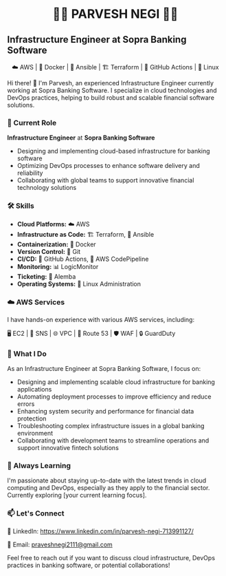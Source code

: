 # <div align="center">👨‍💻 **PARVESH NEGI** 👨‍💻</div>

## Infrastructure Engineer at Sopra Banking Software

<div align="center">

☁️ AWS | 🐳 Docker | 🔧 Ansible | 🏗️ Terraform | 🐙 GitHub Actions | 🐧 Linux

</div>

Hi there! 👋 I'm Parvesh, an experienced Infrastructure Engineer currently working at Sopra Banking Software. I specialize in cloud technologies and DevOps practices, helping to build robust and scalable financial software solutions.

### 🏢 Current Role

**Infrastructure Engineer** at **Sopra Banking Software**
- Designing and implementing cloud-based infrastructure for banking software
- Optimizing DevOps processes to enhance software delivery and reliability
- Collaborating with global teams to support innovative financial technology solutions

### 🛠 Skills

- **Cloud Platforms:** ☁️ AWS
- **Infrastructure as Code:** 🏗️ Terraform, 🔧 Ansible
- **Containerization:** 🐳 Docker
- **Version Control:** 📂 Git
- **CI/CD:** 🐙 GitHub Actions, 🚀 AWS CodePipeline
- **Monitoring:** 📊 LogicMonitor
- **Ticketing:** 🎫 Alemba
- **Operating Systems:** 🐧 Linux Administration

### ☁️ AWS Services

I have hands-on experience with various AWS services, including:

🖥️ EC2 | 📨 SNS | 🌐 VPC | 🔀 Route 53 | 🛡️ WAF | 🔒 GuardDuty

### 💼 What I Do

As an Infrastructure Engineer at Sopra Banking Software, I focus on:

- Designing and implementing scalable cloud infrastructure for banking applications
- Automating deployment processes to improve efficiency and reduce errors
- Enhancing system security and performance for financial data protection
- Troubleshooting complex infrastructure issues in a global banking environment
- Collaborating with development teams to streamline operations and support innovative fintech solutions

### 🌱 Always Learning

I'm passionate about staying up-to-date with the latest trends in cloud computing and DevOps, especially as they apply to the financial sector. Currently exploring [your current learning focus].

### 📫 Let's Connect

👔 LinkedIn: https://www.linkedin.com/in/parvesh-negi-713991127/

📧 Email: praveshnegi2111@gmail.com

Feel free to reach out if you want to discuss cloud infrastructure, DevOps practices in banking software, or potential collaborations!
